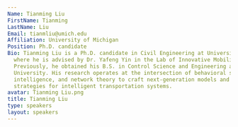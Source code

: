 ```yaml
---
Name: Tianming Liu
FirstName: Tianming
LastName: Liu
Email: tianmliu@umich.edu
Affiliation: University of Michigan
Position: Ph.D. candidate
Bio: Tianming Liu is a Ph.D. candidate in Civil Engineering at University of Michigan,
  where he is advised by Dr. Yafeng Yin in the Lab of Innovative Mobility Systems.
  Previously, he obtained his B.S. in Control Science and Engineering at Tsinghua
  University. His research operates at the intersection of behavioral science, artificial
  intelligence, and network theory to craft next-generation models and management
  strategies for intelligent transportation systems.
avatar: Tianming Liu.png
title: Tianming Liu
type: speakers
layout: speakers
---
```

